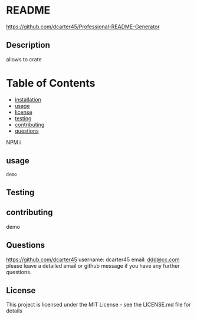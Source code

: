  
 # README
 https://github.com/dcarter45/Professional-README-Generator

## Description 
allows to crate


# Table of Contents
* [installation](#install)
* [usage](#usage)
* [license](#license)
* [testing](#testing)
* [contributing](#contributing)
* [questions](#questions)

NPM i

## usage

```
demo

```
## Testing  


## contributing 
demo

## Questions

 https://github.com/dcarter45
  username: dcarter45
  email: ddd@cc.com
  please leave a detailed email or github message if you have any further questions.


## License 

This project is licensed under the MIT License - see the LICENSE.md file for details

